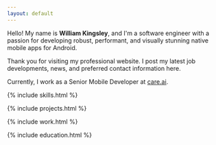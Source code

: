 ```yaml
---
layout: default
---
```


Hello! My name is **William Kingsley**, and I'm a software engineer with a passion for developing robust, performant, and visually stunning native mobile apps for Android.

Thank you for visiting my professional website. I post my latest job developments, news, and preferred contact information here.

Currently, I work as a Senior Mobile Developer at [care.ai](https://www.care.ai/).

{% include skills.html %}

{% include projects.html %}

{% include work.html %}

{% include education.html %}
